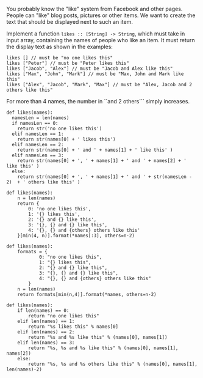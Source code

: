 You probably know the "like" system from Facebook and other pages. People can "like" blog posts, pictures or other items. We want to create the text that should be displayed next to such an item.

Implement a function ```likes :: [String] -> String```, which must take in input array, containing the names of people who like an item. It must return the display text as shown in the examples:

    likes [] // must be "no one likes this"
    likes ["Peter"] // must be "Peter likes this"
    likes ["Jacob", "Alex"] // must be "Jacob and Alex like this"
    likes ["Max", "John", "Mark"] // must be "Max, John and Mark like this"
    likes ["Alex", "Jacob", "Mark", "Max"] // must be "Alex, Jacob and 2 others like this"
For more than 4 names, the number in ``and 2 others``` simply increases.

    def likes(names):
      namesLen = len(names)
      if namesLen == 0:
        return str('no one likes this')
      elif namesLen == 1:
        return str(names[0] + ' likes this')
      elif namesLen == 2:
        return str(names[0] + ' and ' + names[1] + ' like this' )
      elif namesLen == 3:
        return str(names[0] + ', ' + names[1] + ' and ' + names[2] + ' like this' )
      else:
        return str(names[0] + ', ' + names[1] + ' and ' + str(namesLen - 2)  + ' others like this' )
        
```
def likes(names):
    n = len(names)
    return {
        0: 'no one likes this',
        1: '{} likes this', 
        2: '{} and {} like this', 
        3: '{}, {} and {} like this', 
        4: '{}, {} and {others} others like this'
    }[min(4, n)].format(*names[:3], others=n-2)
```

    def likes(names):
        formats = {
                0: "no one likes this",
                1: "{} likes this",
                2: "{} and {} like this",
                3: "{}, {} and {} like this",
                4: "{}, {} and {others} others like this"
            }
        n = len(names)
        return formats[min(n,4)].format(*names, others=n-2)

```
def likes(names):
    if len(names) == 0:
        return "no one likes this"
    elif len(names) == 1:
        return "%s likes this" % names[0]
    elif len(names) == 2:
        return "%s and %s like this" % (names[0], names[1])
    elif len(names) == 3:
        return "%s, %s and %s like this" % (names[0], names[1], names[2])
    else:
        return "%s, %s and %s others like this" % (names[0], names[1], len(names)-2)
```
